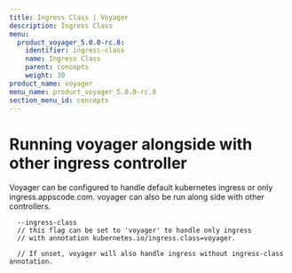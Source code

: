 ```yaml
---
title: Ingress Class | Voyager
description: Ingress Class
menu:
  product_voyager_5.0.0-rc.8:
    identifier: ingress-class
    name: Ingress Class
    parent: concepts
    weight: 30
product_name: voyager
menu_name: product_voyager_5.0.0-rc.8
section_menu_id: concepts
---
```


# Running voyager alongside with other ingress controller

Voyager can be configured to handle default kubernetes ingress or only ingress.appscode.com. voyager can also be run
along side with other controllers.

```console
  --ingress-class
  // this flag can be set to 'voyager' to handle only ingress
  // with annotation kubernetes.io/ingress.class=voyager.

  // If unset, voyager will also handle ingress without ingress-class annotation.
```
